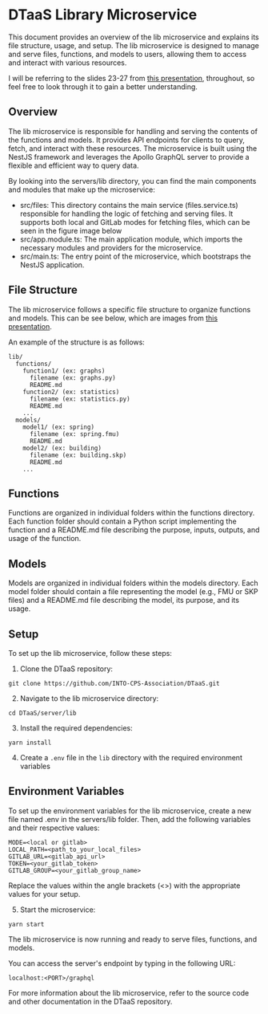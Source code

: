 # DTaaS Library Microservice

This document provides an overview of the lib microservice and explains its file structure, usage, and setup. The lib microservice is designed to manage and serve files, functions, and models to users, allowing them to access and interact with various resources.

I will be referring to the slides 23-27 from [this presentation](/docs/DTaaS-overview.pdf), throughout, so feel free to look through it to gain a better understanding.

## Overview

The lib microservice is responsible for handling and serving the contents of the functions and models. It provides API endpoints for clients to query, fetch, and interact with these resources. The microservice is built using the NestJS framework and leverages the Apollo GraphQL server to provide a flexible and efficient way to query data.

By looking into the servers/lib directory, you can find the main components and modules that make up the microservice:

- src/files: This directory contains the main service (files.service.ts) responsible for handling the logic of fetching and serving files. It supports both local and GitLab modes for fetching files, which can be seen in the figure image below
- src/app.module.ts: The main application module, which imports the necessary modules and providers for the microservice.
- src/main.ts: The entry point of the microservice, which bootstraps the NestJS application.

## File Structure

The lib microservice follows a specific file structure to organize functions and models. This can be see below, which are images from [this presentation](/docs/DTaaS-overview.pdf).

An example of the structure is as follows:

```
lib/
  functions/
    function1/ (ex: graphs)
      filename (ex: graphs.py)
      README.md
    function2/ (ex: statistics)
      filename (ex: statistics.py)
      README.md
    ...
  models/
    model1/ (ex: spring)
      filename (ex: spring.fmu)
      README.md
    model2/ (ex: building)
      filename (ex: building.skp)
      README.md
    ...
```

## Functions

Functions are organized in individual folders within the functions directory. Each function folder should contain a Python script implementing the function and a README.md file describing the purpose, inputs, outputs, and usage of the function.

## Models

Models are organized in individual folders within the models directory. Each model folder should contain a file representing the model (e.g., FMU or SKP files) and a README.md file describing the model, its purpose, and its usage.

## Setup

To set up the lib microservice, follow these steps:

1. Clone the DTaaS repository:

```
git clone https://github.com/INTO-CPS-Association/DTaaS.git
```

2. Navigate to the lib microservice directory:

```
cd DTaaS/server/lib
```

3. Install the required dependencies:

```
yarn install
```

4. Create a `.env` file in the `lib` directory with the required environment variables

## Environment Variables

To set up the environment variables for the lib microservice, create a new file named .env in the servers/lib folder. Then, add the following variables and their respective values:

```
MODE=<local or gitlab>
LOCAL_PATH=<path_to_your_local_files>
GITLAB_URL=<gitlab_api_url>
TOKEN=<your_gitlab_token>
GITLAB_GROUP=<your_gitlab_group_name>
```

Replace the values within the angle brackets (<>) with the appropriate values for your setup.

5. Start the microservice:

```
yarn start
```

The lib microservice is now running and ready to serve files, functions, and models.

You can access the server's endpoint by typing in the following URL:

```
localhost:<PORT>/graphql
```

For more information about the lib microservice, refer to the source code and other documentation in the DTaaS repository.
